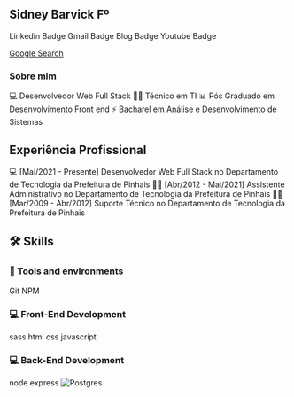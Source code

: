 ## Sidney Barvick Fº

Linkedin Badge Gmail Badge Blog Badge Youtube Badge   

[Google Search][Google]

[Google]: https://www.google.com "Pesquisar no Google"

### Sobre mim
💻  Desenvolvedor Web Full Stack
👨‍🏫  Técnico em TI 
📊  Pós Graduado em Desenvolvimento Front end
⚡  Bacharel em Análise e Desenvolvimento de Sistemas

## Experiência Profissional
💻  [Mai/2021 - Presente] Desenvolvedor Web Full Stack no Departamento de Tecnologia da Prefeitura de Pinhais
👨‍🏫  [Abr/2012 - Mai/2021] Assistente Administrativo no Departamento de Tecnologia da Prefeitura de Pinhais
👨‍🏫  [Mar/2009 - Abr/2012] Suporte Técnico no Departamento de Tecnologia da Prefeitura de Pinhais

## 🛠️ Skills

### 🔧 Tools and environments
Git NPM

### 💻 Front-End Development
sass html css javascript

### 💻 Back-End Development
node express ![Postgres](https://img.shields.io/badge/postgres-%23316192.svg?style=for-the-badge&logo=postgresql&logoColor=white)
